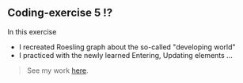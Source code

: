 ## Coding-exercise 5 :interrobang:

In this exercise 
- I recreated Roesling graph about the so-called "developing world" 
- I practiced with the newly learned Entering, Updating elements
...

> See my work [here](https://liuliulexie.github.io/cdv-student/coding-exercises/coding-exercise5-rosling-start/). 